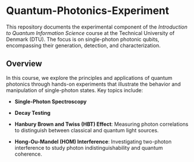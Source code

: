 # Quantum-Photonics-Experiment

This repository documents the experimental component of the *Introduction to Quantum Information Science* course at the Technical University of Denmark (DTU). The focus is on single-photon photonic qubits, encompassing their generation, detection, and characterization.

## Overview

In this course, we explore the principles and applications of quantum photonics through hands-on experiments that illustrate the behavior and manipulation of single-photon states. Key topics include:

- **Single-Photon Spectroscopy**

- **Decay Testing**
  
- **Hanbury Brown and Twiss (HBT) Effect**: Measuring photon correlations to distinguish between classical and quantum light sources.

- **Hong-Ou-Mandel (HOM) Interference**: Investigating two-photon interference to study photon indistinguishability and quantum coherence.



